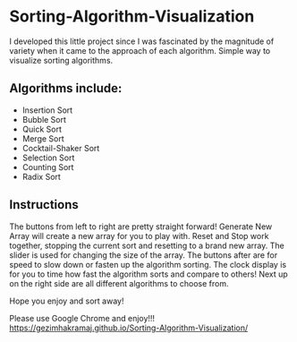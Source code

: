 # Sorting-Algorithm-Visualization

I developed this little project since I was fascinated by the magnitude of variety when it came to the approach of each algorithm.
Simple way to visualize sorting algorithms.

## Algorithms include:
  - Insertion Sort
  - Bubble Sort
  - Quick Sort
  - Merge Sort
  - Cocktail-Shaker Sort
  - Selection Sort
  - Counting Sort
  - Radix Sort

## Instructions

The buttons from left to right are pretty straight forward! Generate New Array will create a new array for you to play with. Reset and Stop work together, stopping the current sort and resetting to a brand new array. The slider is used for changing the size of the array. The buttons after are for speed to slow down or fasten up the algorithm sorting. The clock display is for you to time how fast the algorithm sorts and compare to others! Next up on the right side are all different algorithms to choose from.

Hope you enjoy and sort away!

Please use Google Chrome and enjoy!!! https://gezimhakramaj.github.io/Sorting-Algorithm-Visualization/

